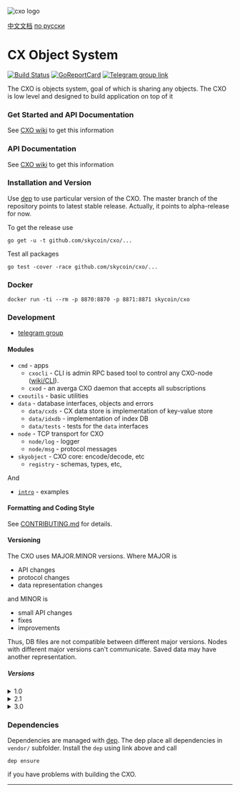 ![cxo logo](https://user-images.githubusercontent.com/26845312/32426759-2a7c367c-c282-11e7-87bc-9f0a936046af.png)


[中文文档](./README-CN.md)
[по русски](./README-RU.md)


CX Object System
================

[![Build Status](https://travis-ci.org/skycoin/cxo.svg)](https://travis-ci.org/skycoin/cxo)
[![GoReportCard](https://goreportcard.com/badge/skycoin/cxo)](https://goreportcard.com/report/skycoin/cxo)
[![Telegram group link](telegram-group.svg)](https://t.me/joinchat/B_ax-A6oCR9eQuAPiJtvaw)

The CXO is objects system, goal of which is sharing any objects. The CXO
is low level and designed to build application on top of it

### Get Started and API Documentation

See [CXO wiki](https://github.com/skycoin/cxo/wiki/Get-Started) to get this information

### API Documentation

See [CXO wiki](https://github.com/skycoin/cxo/wiki) to get this information

### Installation and Version

Use [dep](https://github.com/golang/dep) to use particular version of the
CXO. The master branch of the repository points to latest stable release.
Actually, it points to alpha-release for now.

To get the release use
```
go get -u -t github.com/skycoin/cxo/...
```
Test all packages
```
go test -cover -race github.com/skycoin/cxo/...
```

### Docker

```
docker run -ti --rm -p 8870:8870 -p 8871:8871 skycoin/cxo
```


### Development

- [telegram group](https://t.me/joinchat/B_ax-A6oCR9eQuAPiJtvaw)

#### Modules

- `cmd` - apps
  - `cxocli` - CLI is admin RPC based tool to control any CXO-node
    ([wiki/CLI](https://github.com/skycoin/cxo/wiki/CLI)).
  - `cxod` - an averga CXO daemon that accepts all subscriptions
- `cxoutils` - basic utilities
- `data` - database interfaces, objects and errors
  - `data/cxds` - CX data store is implementation of key-value store
  - `data/idxdb` - implementation of index DB
  - `data/tests` - tests for the `data` interfaces
- `node` - TCP transport for CXO
  - `node/log` - logger
  - `node/msg` - protocol messages
- `skyobject` - CXO core: encode/decode, etc
  - `registry` - schemas, types, etc,

And

- [`intro`](./intro) - examples


#### Formatting and Coding Style

See [CONTRIBUTING.md](CONTRIBUTING.md) for details.

#### Versioning

The CXO uses MAJOR.MINOR versions. Where MAJOR is
- API changes
- protocol changes
- data representation changes

and MINOR is
- small API changes
- fixes
- improvements

Thus, DB files are not compatible between different major versions. Nodes
with different major versions can't communicate. Saved data may have another
representation.

##### Versions

<!-- 1.0 -->

<details>
<summary>1.0</summary>

not defined

</details>

<!-- 2.1 -->

<details>
<summary>2.1</summary>

- git tag: `v2.1`
- commit: `d4e4ab573c438a965588a651ee1b76b8acbb3724`

Gopkg.toml

```toml
[[constraint]]
name = "github.com/skycoin/cxo"
revision = "d4e4ab573c438a965588a651ee1b76b8acbb3724"
```

or

```toml
[[constraint]]
name = "github.com/skycoin/cxo"
version = "v2.1"
```

</details>

<!-- 3.0 -->

<details>
<summary>3.0</summary>

- git tag: `v3.0`
- commit: `8bc2f995634cd46d1266e2120795b04b025e0d62`

Gopkg.toml

```toml
[[constraint]]
name = "github.com/skycoin/cxo"
revision = "8bc2f995634cd46d1266e2120795b04b025e0d62"
```

or

```toml
[[constraint]]
name = "github.com/skycoin/cxo"
version = "v3.0"
```

</details>

### Dependencies

Dependencies are managed with [dep](https://golang.github.io/dep/). The dep
place all dependencies in `vendor/` subfolder. Install the `dep` using link
above and call

```
dep ensure
```

if you have problems with building the CXO.

---
